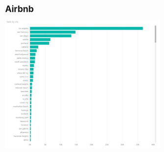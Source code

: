 # Airbnb 

[![Airbnb Prices](prices.png)](https://app.powerbi.com/view?r=eyJrIjoiYTdhOTkyMzAtNzVkMC00MjAyLTg2OTUtMzA1YmQzZjAzNDljIiwidCI6ImY2YjZkZDViLWYwMmYtNDQxYS05OWEwLTE2MmFjNTA2MGJkMiIsImMiOjZ9)
